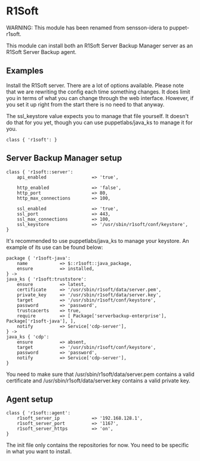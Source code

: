 # R1Soft

WARNING: This module has been renamed from sensson-idera to puppet-r1soft.

This module can install both an R1Soft Server Backup Manager server as an 
R1Soft Server Backup agent.

## Examples

Install the R1Soft server. There are a lot of options available. Please note
that we are rewriting the config each time something changes. It does limit
you in terms of what you can change through the web interface. However, if
you set it up right from the start there is no need to that anyway.

The ssl_keystore value expects you to manage that file yourself. It doesn't
do that for you yet, though you can use puppetlabs/java_ks to manage it for
you.

```
class { 'r1soft': }
```

## Server Backup Manager setup

```
class { 'r1soft::server':
	api_enabled 				=> 'true',		

	http_enabled				=> 'false',
	http_port					=> 80,
	http_max_connections		=> 100,
		
	ssl_enabled					=> 'true',
	ssl_port					=> 443,
	ssl_max_connections			=> 100,
	ssl_keystore				=> '/usr/sbin/r1soft/conf/keystore',
}
```

It's recommended to use puppetlabs/java_ks to manage your keystore. An
example of its use can be found below:

```
package { 'r1soft-java':
	name			=> $::r1soft::java_package,
	ensure 			=> installed,
} ->
java_ks { 'r1soft:truststore':
	ensure       	=> latest,
	certificate  	=> '/usr/sbin/r1soft/data/server.pem',
	private_key		=> '/usr/sbin/r1soft/data/server.key',
	target       	=> '/usr/sbin/r1soft/conf/keystore',
	password     	=> 'password',
	trustcacerts 	=> true,
	require 		=> [ Package['serverbackup-enterprise'], Package['r1soft-java'], ],
	notify			=> Service['cdp-server'],
} ->
java_ks { 'cdp': 
	ensure 			=> absent,
	target       	=> '/usr/sbin/r1soft/conf/keystore',
	password     	=> 'password',
	notify			=> Service['cdp-server'], 
}
```

You need to make sure that /usr/sbin/r1soft/data/server.pem contains a valid
certificate and /usr/sbin/r1soft/data/server.key contains a valid private key.

## Agent setup

```
class { 'r1soft::agent': 
	r1soft_server_ip			=> '192.168.128.1',
	r1soft_server_port			=> '1167',
	r1soft_server_https			=> 'on',
}
```

The init file only contains the repositories for now. You need to be specific
in what you want to install.
